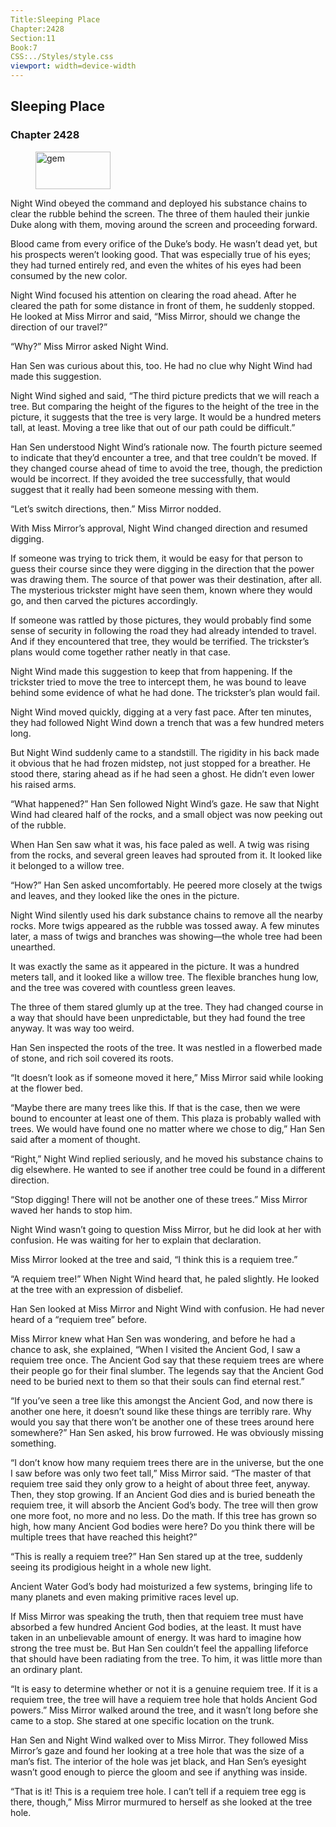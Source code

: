 ```yaml
---
Title:Sleeping Place 
Chapter:2428 
Section:11 
Book:7 
CSS:../Styles/style.css 
viewport: width=device-width
---
```

  
## Sleeping Place
### Chapter 2428
  
<figure>
	<img src="../Images/gem.gif" alt="gem" id="gem" width="120" height="60" />
</figure>
  

  
Night Wind obeyed the command and deployed his substance chains to clear the rubble behind the screen. The three of them hauled their junkie Duke along with them, moving around the screen and proceeding forward.

Blood came from every orifice of the Duke’s body. He wasn’t dead yet, but his prospects weren’t looking good. That was especially true of his eyes; they had turned entirely red, and even the whites of his eyes had been consumed by the new color.

Night Wind focused his attention on clearing the road ahead. After he cleared the path for some distance in front of them, he suddenly stopped. He looked at Miss Mirror and said, “Miss Mirror, should we change the direction of our travel?”

“Why?” Miss Mirror asked Night Wind.

Han Sen was curious about this, too. He had no clue why Night Wind had made this suggestion.

Night Wind sighed and said, “The third picture predicts that we will reach a tree. But comparing the height of the figures to the height of the tree in the picture, it suggests that the tree is very large. It would be a hundred meters tall, at least. Moving a tree like that out of our path could be difficult.”

Han Sen understood Night Wind’s rationale now. The fourth picture seemed to indicate that they’d encounter a tree, and that tree couldn’t be moved. If they changed course ahead of time to avoid the tree, though, the prediction would be incorrect. If they avoided the tree successfully, that would suggest that it really had been someone messing with them.

“Let’s switch directions, then.” Miss Mirror nodded.

With Miss Mirror’s approval, Night Wind changed direction and resumed digging.

If someone was trying to trick them, it would be easy for that person to guess their course since they were digging in the direction that the power was drawing them. The source of that power was their destination, after all. The mysterious trickster might have seen them, known where they would go, and then carved the pictures accordingly.

If someone was rattled by those pictures, they would probably find some sense of security in following the road they had already intended to travel. And if they encountered that tree, they would be terrified. The trickster’s plans would come together rather neatly in that case.

Night Wind made this suggestion to keep that from happening. If the trickster tried to move the tree to intercept them, he was bound to leave behind some evidence of what he had done. The trickster’s plan would fail.

Night Wind moved quickly, digging at a very fast pace. After ten minutes, they had followed Night Wind down a trench that was a few hundred meters long.

But Night Wind suddenly came to a standstill. The rigidity in his back made it obvious that he had frozen midstep, not just stopped for a breather. He stood there, staring ahead as if he had seen a ghost. He didn’t even lower his raised arms.

“What happened?” Han Sen followed Night Wind’s gaze. He saw that Night Wind had cleared half of the rocks, and a small object was now peeking out of the rubble.

When Han Sen saw what it was, his face paled as well. A twig was rising from the rocks, and several green leaves had sprouted from it. It looked like it belonged to a willow tree.

“How?” Han Sen asked uncomfortably. He peered more closely at the twigs and leaves, and they looked like the ones in the picture.

Night Wind silently used his dark substance chains to remove all the nearby rocks. More twigs appeared as the rubble was tossed away. A few minutes later, a mass of twigs and branches was showing—the whole tree had been unearthed.

It was exactly the same as it appeared in the picture. It was a hundred meters tall, and it looked like a willow tree. The flexible branches hung low, and the tree was covered with countless green leaves.

The three of them stared glumly up at the tree. They had changed course in a way that should have been unpredictable, but they had found the tree anyway. It was way too weird.

Han Sen inspected the roots of the tree. It was nestled in a flowerbed made of stone, and rich soil covered its roots.

“It doesn’t look as if someone moved it here,” Miss Mirror said while looking at the flower bed.

“Maybe there are many trees like this. If that is the case, then we were bound to encounter at least one of them. This plaza is probably walled with trees. We would have found one no matter where we chose to dig,” Han Sen said after a moment of thought.

“Right,” Night Wind replied seriously, and he moved his substance chains to dig elsewhere. He wanted to see if another tree could be found in a different direction.

“Stop digging! There will not be another one of these trees.” Miss Mirror waved her hands to stop him.

Night Wind wasn’t going to question Miss Mirror, but he did look at her with confusion. He was waiting for her to explain that declaration.

Miss Mirror looked at the tree and said, “I think this is a requiem tree.”

“A requiem tree!” When Night Wind heard that, he paled slightly. He looked at the tree with an expression of disbelief.

Han Sen looked at Miss Mirror and Night Wind with confusion. He had never heard of a “requiem tree” before.

Miss Mirror knew what Han Sen was wondering, and before he had a chance to ask, she explained, “When I visited the Ancient God, I saw a requiem tree once. The Ancient God say that these requiem trees are where their people go for their final slumber. The legends say that the Ancient God need to be buried next to them so that their souls can find eternal rest.”

“If you’ve seen a tree like this amongst the Ancient God, and now there is another one here, it doesn’t sound like these things are terribly rare. Why would you say that there won’t be another one of these trees around here somewhere?” Han Sen asked, his brow furrowed. He was obviously missing something.

“I don’t know how many requiem trees there are in the universe, but the one I saw before was only two feet tall,” Miss Mirror said. “The master of that requiem tree said they only grow to a height of about three feet, anyway. Then, they stop growing. If an Ancient God dies and is buried beneath the requiem tree, it will absorb the Ancient God’s body. The tree will then grow one more foot, no more and no less. Do the math. If this tree has grown so high, how many Ancient God bodies were here? Do you think there will be multiple trees that have reached this height?”

“This is really a requiem tree?” Han Sen stared up at the tree, suddenly seeing its prodigious height in a whole new light.

Ancient Water God’s body had moisturized a few systems, bringing life to many planets and even making primitive races level up.

If Miss Mirror was speaking the truth, then that requiem tree must have absorbed a few hundred Ancient God bodies, at the least. It must have taken in an unbelievable amount of energy. It was hard to imagine how strong the tree must be. But Han Sen couldn’t feel the appalling lifeforce that should have been radiating from the tree. To him, it was little more than an ordinary plant.

“It is easy to determine whether or not it is a genuine requiem tree. If it is a requiem tree, the tree will have a requiem tree hole that holds Ancient God powers.” Miss Mirror walked around the tree, and it wasn’t long before she came to a stop. She stared at one specific location on the trunk.

Han Sen and Night Wind walked over to Miss Mirror. They followed Miss Mirror’s gaze and found her looking at a tree hole that was the size of a man’s fist. The interior of the hole was jet black, and Han Sen’s eyesight wasn’t good enough to pierce the gloom and see if anything was inside.

“That is it! This is a requiem tree hole. I can’t tell if a requiem tree egg is there, though,” Miss Mirror murmured to herself as she looked at the tree hole.